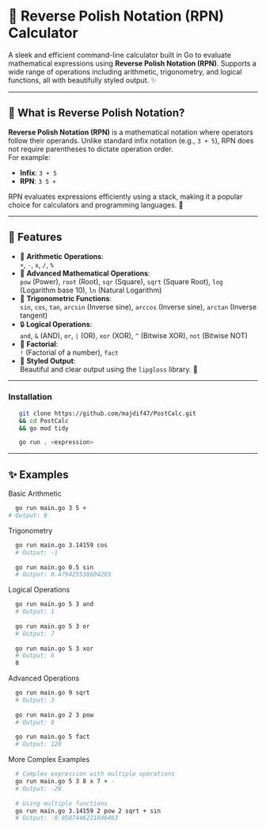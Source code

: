 # 🔢 Reverse Polish Notation (RPN) Calculator

A sleek and efficient command-line calculator built in Go to evaluate mathematical expressions using **Reverse Polish Notation (RPN)**. Supports a wide range of operations including arithmetic, trigonometry, and logical functions, all with beautifully styled output. ✨

---

## 🤔 What is Reverse Polish Notation?

**Reverse Polish Notation (RPN)** is a mathematical notation where operators follow their operands. Unlike standard infix notation (e.g., `3 + 5`), RPN does not require parentheses to dictate operation order.  
For example:
- **Infix**: `3 + 5`  
- **RPN**: `3 5 +`

RPN evaluates expressions efficiently using a stack, making it a popular choice for calculators and programming languages. 🧠

---

## 🌟 Features

- 🧮 **Arithmetic Operations**:  
  `+`, `-`, `x`, `/`, `%`
- 🔢 **Advanced Mathematical Operations**:  
  `pow` (Power), `root` (Root), `sqr` (Square), `sqrt` (Square Root), `log` (Logarithm base 10), `ln` (Natural Logarithm)
- 📐 **Trigonometric Functions**:  
  `sin`, `cos`, `tan`, `arcsin` (Inverse sine), `arccos` (Inverse sine), `arctan` (Inverse tangent) 
- 🔒 **Logical Operations**:  
  `and`, `&` (AND), `or`, `|` (OR), `xor` (XOR), `^` (Bitwise XOR), `not` (Bitwise NOT)
- 🎩 **Factorial**:  
  `!` (Factorial of a number), `fact`
- 🎨 **Styled Output**:  
  Beautiful and clear output using the `lipgloss` library. 🌈

---

### Installation
```bash
   git clone https://github.com/majdif47/PostCalc.git
   && cd PostCalc
   && go mod tidy

```
```bash
   go run . <expression>
```
---
## ✨ Examples
Basic Arithmetic
```bash
  go run main.go 3 5 +
# Output: 8
```
Trigonometry
```bash
  go run main.go 3.14159 cos
  # Output: -1
  
  go run main.go 0.5 sin
  # Output: 0.479425538604203

```
Logical Operations
```bash
  go run main.go 5 3 and
  # Output: 1
  
  go run main.go 5 3 or
  # Output: 7
  
  go run main.go 5 3 xor
  # Output: 6
  8
```
Advanced Operations
```bash
  go run main.go 9 sqrt
  # Output: 3
  
  go run main.go 2 3 pow
  # Output: 8
  
  go run main.go 5 fact
  # Output: 120
```
More Complex Examples
```bash
  # Complex expression with multiple operations
  go run main.go 5 3 8 x 7 + - 
  # Output: -26
  
  # Using multiple functions
  go run main.go 3.14159 2 pow 2 sqrt + sin
  # Output: -0.9587446221046463 
```















